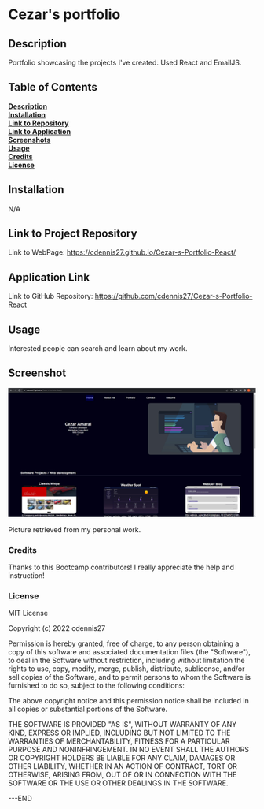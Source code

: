 # Cezar's portfolio

## Description

Portfolio showcasing the projects I've created. Used React and EmailJS.

## Table of Contents 

**[Description](#Description)**<br>
**[Installation](#Installation)**<br>
**[Link to Repository](#Link-to-Project-Repository)**<br>
**[Link to Application](#Application-Link)**<br>
**[Screenshots](#Screenshots)**<br>
**[Usage](#Usage)**<br>
**[Credits](#Credits)**<br>
**[License](#License)**<br>


## Installation

N/A

## Link to Project Repository

Link to WebPage: https://cdennis27.github.io/Cezar-s-Portfolio-React/

## Application Link

Link to GitHub Repository: https://github.com/cdennis27/Cezar-s-Portfolio-React

## Usage

Interested people can search and learn about my work.

## Screenshot

![Portfolio page screenshot](./Screenshot1.jpg)

Picture retrieved from my personal work.

### Credits

Thanks to this Bootcamp contributors! I really appreciate the help and instruction!

### License

MIT License

Copyright (c) 2022 cdennis27

Permission is hereby granted, free of charge, to any person obtaining a copy
of this software and associated documentation files (the "Software"), to deal
in the Software without restriction, including without limitation the rights
to use, copy, modify, merge, publish, distribute, sublicense, and/or sell
copies of the Software, and to permit persons to whom the Software is
furnished to do so, subject to the following conditions:

The above copyright notice and this permission notice shall be included in all
copies or substantial portions of the Software.

THE SOFTWARE IS PROVIDED "AS IS", WITHOUT WARRANTY OF ANY KIND, EXPRESS OR
IMPLIED, INCLUDING BUT NOT LIMITED TO THE WARRANTIES OF MERCHANTABILITY,
FITNESS FOR A PARTICULAR PURPOSE AND NONINFRINGEMENT. IN NO EVENT SHALL THE
AUTHORS OR COPYRIGHT HOLDERS BE LIABLE FOR ANY CLAIM, DAMAGES OR OTHER
LIABILITY, WHETHER IN AN ACTION OF CONTRACT, TORT OR OTHERWISE, ARISING FROM,
OUT OF OR IN CONNECTION WITH THE SOFTWARE OR THE USE OR OTHER DEALINGS IN THE
SOFTWARE.

---END





